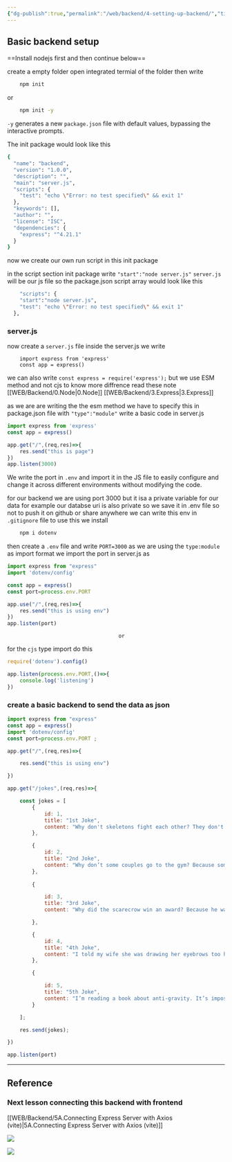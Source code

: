 ```yaml
---
{"dg-publish":true,"permalink":"/web/backend/4-setting-up-backend/","title":"Backend series chai aur code","tags":["axois","backend","express"],"created":"2024-11-06T13:32:42.600+05:30"}
---
```



## Basic backend setup 

 ==Install nodejs first and then continue below== 

create a empty folder
open integrated termial of the folder then write
```bash
	npm init 
```
or 
```bash
	npm init -y
```

`-y` generates a new `package.json` file with default values, bypassing the interactive prompts.

The init package would look like this

``` bash
{
  "name": "backend",
  "version": "1.0.0",
  "description": "",
  "main": "server.js",
  "scripts": {
    "test": "echo \"Error: no test specified\" && exit 1"
  },
  "keywords": [],
  "author": "",
  "license": "ISC",
  "dependencies": {
    "express": "^4.21.1"
  }
}
```

now we create our own run script in this init  package

in the script section init package write `"start":"node server.js"`
`server.js`  will be our js file so the package.json script array would look like this

```bash
	"scripts": {
    "start":"node server.js",
    "test": "echo \"Error: no test specified\" && exit 1"
  },
```

### server.js 
now create a `server.js` file 
inside the server.js we write 
```
	import express from 'express'
	const app = express()
```

we can also write `const express = require('express');` but we use ESM method and not cjs to know more diffrence read these note [[WEB/Backend/0.Node\|0.Node]] [[WEB/Backend/3.Express\|3.Express]]

as we are are writing the the esm method we have to specify this in package.json file with `"type":"module"`
write a basic code in server.js 
```js
import express from 'express'
const app = express()

app.get("/",(req,res)=>{
    res.send("this is page")
})
app.listen(3000)
```

We write the port in `.env` and import it in the JS file to easily configure and change it across different environments without modifying the code.

for our backend we are using port 3000 but it isa a private variable for our data for example our databse uri is also private so we save it in .env file so not to push it on github or share anywhere we can write this env in `.gitignore` file
to use this we 
install

```bash
	npm i dotenv
```

then create a `.env` file and write `PORT=3000`
as we are using the `type:module` as import format we import the port in server.js as

```js
import express from "express"
import 'dotenv/config'

const app = express()
const port=process.env.PORT

app.use("/",(req,res)=>{
    res.send("this is using env")
})
app.listen(port)
```
										or
for the `cjs` type import do this
```js
require('dotenv').config()

app.listen(process.env.PORT,()=>{
	console.log('listening')
})
```


### create a basic backend to send the data as json 

```js
import express from "express"
const app = express()
import 'dotenv/config'
const port=process.env.PORT ;

app.get("/",(req,res)=>{

    res.send("this is using env")

})

app.get("/jokes",(req,res)=>{

    const jokes = [
        {
            id: 1,
            title: "1st Joke",
            content: "Why don't skeletons fight each other? They don't have the guts."
        },

        {
            id: 2,
            title: "2nd Joke",
            content: "Why don’t some couples go to the gym? Because some relationships don’t work out."
        },
        
        {

            id: 3,
            title: "3rd Joke",
            content: "Why did the scarecrow win an award? Because he was outstanding in his field."

        },

        {
            id: 4,
            title: "4th Joke",
            content: "I told my wife she was drawing her eyebrows too high. She looked surprised."
        },

        {

            id: 5,
            title: "5th Joke",
            content: "I’m reading a book about anti-gravity. It’s impossible to put down."
        }

    ];

    res.send(jokes);

})

app.listen(port)
```


---
## Reference 
### Next lesson connecting this backend with frontend
[[WEB/Backend/5A.Connecting Express Server with Axios (vite)\|5A.Connecting Express Server with Axios (vite)]]

![](https://www.youtube.com/watch?v=pOV4EjUtl70&list=PLu71SKxNbfoBGh_8p_NS-ZAh6v7HhYqHW&index=2)

![](https://www.youtube.com/watch?v=fFHyqhmnVfs&list=PLu71SKxNbfoBGh_8p_NS-ZAh6v7HhYqHW&index=3)
